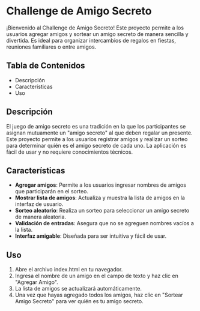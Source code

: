 # Challenge de Amigo Secreto

¡Bienvenido al Challenge de Amigo Secreto! Este proyecto permite a los usuarios agregar amigos y sortear un amigo secreto de manera sencilla y divertida. Es ideal para organizar intercambios de regalos en fiestas, reuniones familiares o entre amigos.

## Tabla de Contenidos

- Descripción
- Características
- Uso

## Descripción

El juego de amigo secreto es una tradición en la que los participantes se asignan mutuamente un "amigo secreto" al que deben regalar un presente. Este proyecto permite a los usuarios registrar amigos y realizar un sorteo para determinar quién es el amigo secreto de cada uno. La aplicación es fácil de usar y no requiere conocimientos técnicos.

## Características

- **Agregar amigos**: Permite a los usuarios ingresar nombres de amigos que participarán en el sorteo.
- **Mostrar lista de amigos**: Actualiza y muestra la lista de amigos en la interfaz de usuario.
- **Sorteo aleatorio**: Realiza un sorteo para seleccionar un amigo secreto de manera aleatoria.
- **Validación de entradas**: Asegura que no se agreguen nombres vacíos a la lista.
- **Interfaz amigable**: Diseñada para ser intuitiva y fácil de usar.

## Uso

1) Abre el archivo index.html en tu navegador.
2) Ingresa el nombre de un amigo en el campo de texto y haz clic en "Agregar Amigo".
3) La lista de amigos se actualizará automáticamente.
4) Una vez que hayas agregado todos los amigos, haz clic en "Sortear Amigo Secreto" para ver quién es tu amigo secreto.
